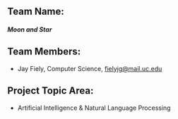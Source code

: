## Team Name:
#### _Moon and Star_
## Team Members:
- Jay Fiely, Computer Science, fielyjg@mail.uc.edu
## Project Topic Area:
- Artificial Intelligence & Natural Language Processing
